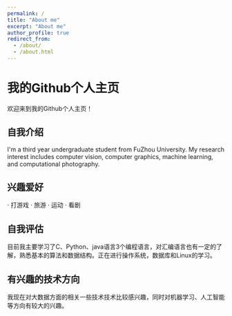 ```yaml
---
permalink: /
title: "About me"
excerpt: "About me"
author_profile: true
redirect_from: 
  - /about/
  - /about.html
---
```


# 我的Github个人主页
欢迎来到我的Github个人主页！
## 自我介绍
I'm a third year undergraduate student from FuZhou University. My research interest includes computer vision, computer graphics, machine learning, and computational photography.
## 兴趣爱好
· 打游戏
· 旅游
· 运动
· 看剧
## 自我评估
目前我主要学习了C、Python、java语言3个编程语言，对汇编语言也有一定的了解，熟悉基本的算法和数据结构。正在进行操作系统，数据库和Linux的学习。
## 有兴趣的技术方向
我现在对大数据方面的相关一些技术技术比较感兴趣，同时对机器学习、人工智能等方向有较大的兴趣。
